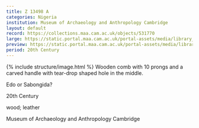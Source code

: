 ```yaml
---
title: Z 13498 A
categories: Nigeria
institution: Museum of Archaeology and Anthropology Cambridge
layout: default
record: https://collections.maa.cam.ac.uk/objects/531770
large: https://static.portal.maa.cam.ac.uk/portal-assets/media/library_images/web/672370_Z_13498A.a_001.png
preview: https://static.portal.maa.cam.ac.uk/portal-assets/media/library_images/thumbnail/672370_Z_13498A.a_001.png
period: 20th Century
---
```

{% include structure/image.html %}
Wooden comb with 10 prongs and a carved handle with tear-drop shaped hole in the middle.

Edo or Sabongida?

20th Century

wood; leather

Museum of Archaeology and Anthropology Cambridge
